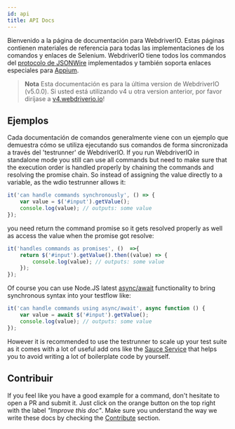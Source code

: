 ```yaml
---
id: api
title: API Docs
---
```

Bienvenido a la página de documentación para WebdriverIO. Estas páginas contienen materiales de referencia para todas las implementaciones de los comandos y enlaces de Selenium. WebdriverIO tiene todos los commandos del [protocolo de JSONWire](https://github.com/SeleniumHQ/selenium/wiki/JsonWireProtocol) implementados y también soporta enlaces especiales para [Appium](http://appium.io).

> **Nota** Esta documentación es para la última version de WebdriverIO (v5.0.0). Si usted está utilizando v4 u otra version anterior, por favor diríjase a [v4.webdriverio.io](http://v4.webdriverio.io)!

## Ejemplos

Cada documentación de comandos generalmente viene con un ejemplo que demuestra cómo se utiliza ejecutando sus comandos de forma sincronizada a través del 'testrunner' de WebdriverIO. If you run WebdriverIO in standalone mode you still can use all commands but need to make sure that the execution order is handled properly by chaining the commands and resolving the promise chain. So instead of assigning the value directly to a variable, as the wdio testrunner allows it:

```js
it('can handle commands synchronously', () => {
    var value = $('#input').getValue();
    console.log(value); // outputs: some value
});
```

you need return the command promise so it gets resolved properly as well as access the value when the promise got resolve:

```js
it('handles commands as promises', ()  =>{
    return $('#input').getValue().then((value) => {
        console.log(value); // outputs: some value
    });
});
```

Of course you can use Node.JS latest [async/await](https://github.com/yortus/asyncawait) functionality to bring synchronous syntax into your testflow like:

```js
it('can handle commands using async/await', async function () {
    var value = await $('#input').getValue();
    console.log(value); // outputs: some value
});
```

However it is recommended to use the testrunner to scale up your test suite as it comes with a lot of useful add ons like the [Sauce Service](_sauce-service.md) that helps you to avoid writing a lot of boilerplate code by yourself.

## Contribuir

If you feel like you have a good example for a command, don't hesitate to open a PR and submit it. Just click on the orange button on the top right with the label *"Improve this doc"*. Make sure you understand the way we write these docs by checking the [Contribute](https://github.com/webdriverio/webdriverio/blob/master/CONTRIBUTING.md) section.